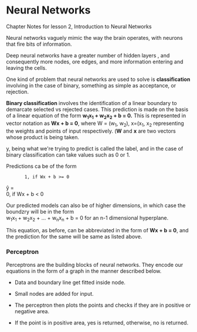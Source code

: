 # Neural Networks
Chapter Notes for lesson 2, Introduction to Neural Networks

Neural networks vaguely mimic the way the brain operates, with neurons that fire bits of information.

Deep neural networks have a greater number of hidden layers , and consequently more nodes, ore edges, and more information entering and leaving the cells.

One kind of problem that neural networks are used to solve is **classification** involving in the case of binary, something as simple as acceptance, or rejection.

**Binary classification** involves the identification of a linear boundary to demarcate selected vs rejected cases. This prediction is made on the basis of a linear equation of the form **w<sub>1</sub>x<sub>1</sub> + w<sub>2</sub>x<sub>2</sub> + b = 0.** This is represented in vector notation as **Wx + b = 0**, where W = (w<sub>1</sub>, w<sub>2</sub>), x=(x<sub>1</sub>, x<sub>2</sub> representing the weights and points of input respectively. (**W** and **x** are two vectors whose product is being taken.

y, being what we're trying to predict is called the label, and in the case of binary classification can take values such as 0 or 1.

Predictions ca be of the form

           1, if Wx + b >= 0
ŷ   =   
           0, if Wx + b < 0    
            

Our predicted models can also be of higher dimensions, in which case the boundzry will be in the form  
    w<sub>1</sub>x<sub>1</sub> + w<sub>2</sub>x<sub>2</sub> + ... + w<sub>n</sub>x<sub>n</sub> + b = 0
for an n-1 dimensional hyperplane.
    
This equation, as before, can be abbreviated in the form of **Wx + b = 0**, and the prediction for the same will be same as listed above.

### Perceptron

Perceptrons are the building blocks of neural networks. They encode our equations in the form of a graph in the manner described below.

* Data and boundary line get fitted inside node.

* Small nodes are added for input.

* The perceptron then plots the points and checks if they are in positive or negative area.

* If the point is in positive area, yes is returned, otherwise, no is returned.

